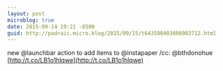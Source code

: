 ```yaml
---
layout: post
microblog: true
date: 2015-09-14 19:21 -0500
guid: http://padraic.micro.blog/2015/09/15/t643580403606003712.html
---
```

new @launchbar action to add items to @instapaper /cc: @bthdonohue [http://t.co/LB1o1hlqwe](http://t.co/LB1o1hlqwe)

